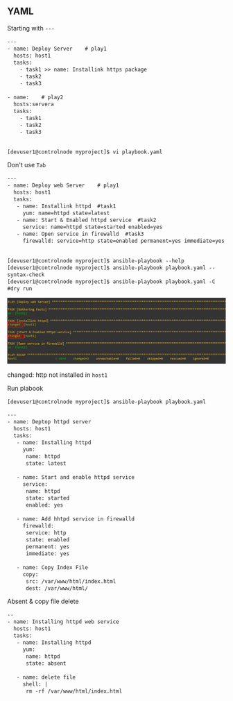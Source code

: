 ## YAML

Starting with `---` 

```
---
- name: Deploy Server    # play1
  hosts: host1
  tasks:
    - task1 >> name: Installink https package
    - task2
    - task3

- name:    # play2
  hosts:servera
  tasks:
    - task1
    - task2
    - task3
```



```

[devuser1@controlnode myproject]$ vi playbook.yaml
```
Don't use  `Tab`
```
---
- name: Deploy web Server    # play1 
  hosts: host1
  tasks:
   - name: Installink httpd  #task1
     yum: name=httpd state=latest
   - name: Start & Enabled httpd service  #task2
     service: name=httpd state=started enabled=yes
   - name: Open service in firewalld  #task3
     firewalld: service=http state=enabled permanent=yes immediate=yes

```

```

[devuser1@controlnode myproject]$ ansible-playbook --help
[devuser1@controlnode myproject]$ ansible-playbook playbook.yaml --syntax-check
[devuser1@controlnode myproject]$ ansible-playbook playbook.yaml -C   #dry run
```
![image](https://github.com/mohimenulislam/Ansible/blob/db8ed79ec6873ceb816807511c78733535a94730/Img/playbook-c.png)

changed: http not installed in `host1`

Run plabook
```
[devuser1@controlnode myproject]$ ansible-playbook playbook.yaml
```

```
---
- name: Deptop httpd server
  hosts: host1
  tasks:
   - name: Installing httpd
     yum:
      name: httpd
      state: latest

   - name: Start and enable httpd service
     service:
      name: httpd
      state: started
      enabled: yes

   - name: Add hhtpd service in firewalld
     firewalld:
      service: http
      state: enabled
      permanent: yes
      immediate: yes

   - name: Copy Index File
     copy:
      src: /var/www/html/index.html
      dest: /var/www/html/

```

Absent & copy file delete
```
--
- name: Installing httpd web service
  hosts: host1
  tasks:
   - name: Installing httpd
     yum:
      name: httpd
      state: absent

   - name: delete file
     shell: |
      rm -rf /var/www/html/index.html
```



